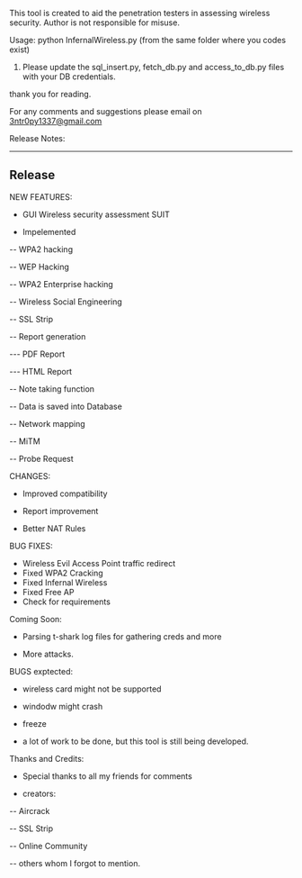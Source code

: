 This tool is created to aid the penetration testers in assessing wireless security. 
Author is not responsible for misuse. 

Usage: python InfernalWireless.py (from the same folder where you codes exist)

1. Please update the sql_insert.py, fetch_db.py and access_to_db.py files with your DB credentials. 

thank you for reading. 

For any comments and suggestions please email on 3ntr0py1337@gmail.com



Release Notes: 

---------------------------------------------------------------------
Release 
---------------------------------------------------------------------

NEW FEATURES:

- GUI Wireless security assessment SUIT

- Impelemented 

-- WPA2 hacking

-- WEP Hacking

-- WPA2 Enterprise hacking

-- Wireless Social Engineering

-- SSL Strip

-- Report generation 

--- PDF Report

--- HTML Report

-- Note taking function

-- Data is saved into Database

-- Network mapping 

-- MiTM 

-- Probe Request


CHANGES:
- Improved compatibility 

- Report improvement

- Better NAT Rules


BUG FIXES:

- Wireless Evil Access Point traffic redirect
- Fixed WPA2 Cracking
- Fixed Infernal Wireless
- Fixed Free AP
- Check for requirements

Coming Soon: 
- Parsing t-shark log files for gathering creds and more

- More attacks.

BUGS exptected: 
- wireless card might not be supported

- windodw might crash 

- freeze

- a lot of work to be done, but this tool is still being developed. 

Thanks and Credits: 

- Special thanks to all my friends for comments

- creators: 

-- Aircrack

-- SSL Strip

-- Online Community

-- others whom I forgot to mention. 



